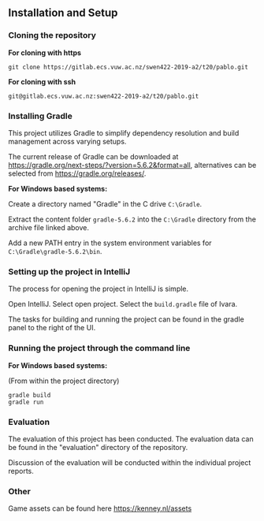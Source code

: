 ## Installation and Setup

### Cloning the repository
**For cloning with https**
```
git clone https://gitlab.ecs.vuw.ac.nz/swen422-2019-a2/t20/pablo.git
```
**For cloning with ssh**
```
git@gitlab.ecs.vuw.ac.nz:swen422-2019-a2/t20/pablo.git
```

### Installing Gradle
This project utilizes Gradle to simplify dependency resolution and build management across varying setups.

The current release of Gradle can be downloaded at https://gradle.org/next-steps/?version=5.6.2&format=all, alternatives can be selected from https://gradle.org/releases/.

**For Windows based systems:**

Create a directory named "Gradle" in the C drive `C:\Gradle`.

Extract the content folder `gradle-5.6.2` into the `C:\Gradle` directory from the archive file linked above.

Add a new PATH entry in the system environment variables for `C:\Gradle\gradle-5.6.2\bin`.

### Setting up the project in IntelliJ
The process for opening the project in IntelliJ is simple.

Open IntelliJ. Select open project. Select the `build.gradle` file of Ivara.

The tasks for building and running the project can be found in the gradle panel to the right of the UI.

### Running the project through the command line

**For Windows based systems:**

(From within the project directory)
```
gradle build
gradle run
```

### Evaluation

The evaluation of this project has been conducted. The evaluation data can be found in the "evaluation" directory of the repository.

Discussion of the evaluation will be conducted within the individual project reports.

### Other
Game assets can be found here https://kenney.nl/assets